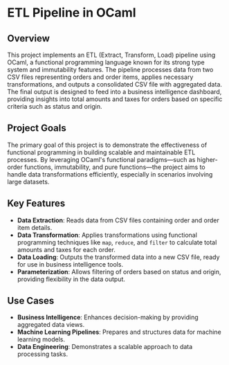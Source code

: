 # ETL Pipeline in OCaml

## Overview

This project implements an ETL (Extract, Transform, Load) pipeline using OCaml, a functional programming language known for its strong type system and immutability features. The pipeline processes data from two CSV files representing orders and order items, applies necessary transformations, and outputs a consolidated CSV file with aggregated data. The final output is designed to feed into a business intelligence dashboard, providing insights into total amounts and taxes for orders based on specific criteria such as status and origin.

## Project Goals

The primary goal of this project is to demonstrate the effectiveness of functional programming in building scalable and maintainable ETL processes. By leveraging OCaml's functional paradigms—such as higher-order functions, immutability, and pure functions—the project aims to handle data transformations efficiently, especially in scenarios involving large datasets.

## Key Features

- **Data Extraction**: Reads data from CSV files containing order and order item details.
- **Data Transformation**: Applies transformations using functional programming techniques like `map`, `reduce`, and `filter` to calculate total amounts and taxes for each order.
- **Data Loading**: Outputs the transformed data into a new CSV file, ready for use in business intelligence tools.
- **Parameterization**: Allows filtering of orders based on status and origin, providing flexibility in the data output.

## Use Cases

- **Business Intelligence**: Enhances decision-making by providing aggregated data views.
- **Machine Learning Pipelines**: Prepares and structures data for machine learning models.
- **Data Engineering**: Demonstrates a scalable approach to data processing tasks.
